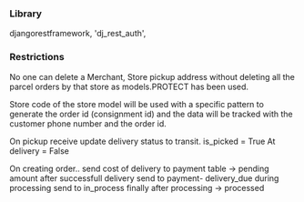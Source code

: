 ### Library

djangorestframework, 'dj_rest_auth',

### Restrictions

No one can delete a Merchant, Store pickup address without deleting all the parcel orders by that store as models.PROTECT has been used.

Store code of the store model will be used with a specific pattern to generate the order id (consignment id) and the data will be tracked with the customer phone number and the order id.

On pickup receive update delivery status to transit.
is_picked = True
At delivery = False

On creating order.. send cost of delivery to payment table -> pending amount
after successfull delivery send to payment- delivery_due
during processing send to in_process
finally after processing -> processed

